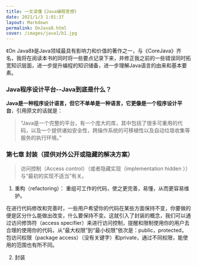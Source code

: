 ```yaml
---
title: 一文读懂《Java编程思想》
date: 2021/1/3 1:01:37
layout: Markdown
permalink: OnJava8.html
cover: /images/java1/b1.jpg
---
```

《On Java8》是Java领域最具有影响力和价值的著作之一，与《CoreJava》齐名，我将在阅读本书的同时将一些要点记录下来，并修正我之前的一些错误同时拓宽知识层面，进一步提升编程的知识储备，进一步理解Java语言的由来和基本要素。
<!--more-->
### Java程序设计平台--Java到底是什么？

   **Java是一种程序设计语言，但它不单单是一种语言，它更像是一个程序设计平台**，引用原文的话就是：

   > ”Java是一个完整的平台，有一个庞大的库，其中包括了很多可重用的代码，以及一个提供诸如安全性，跨操作系统的可移植性以及自动垃圾收集等服务的执行环境。”

### 第七章 封装（提供对外公开或隐藏的解决方案）
 > 访问控制（Access control）（或者隐藏实现（implementation hidden ））与“最初的实现不适当”有关。

1. 重构（refactoring）： 重组可工作的代码，使之更完善，易懂，从而更容易维护。

在进行代码修改和完善时，一些用户希望你的代码在某些方面保持不变，你要做的便是区分什么能做出改变，什么要保持不变。这就引入了封装的概念，我们可以通过访问修饰符（access specifier）来进行访问控制，提醒和限制使用你的用户去合理的使用你的代码，从“最大权限”到“最小权限”依次是：public，protected，包访问权限（package access）（没有关键字）和private，通过不同权限，能使用的范围也有所不同。

2. 封装
